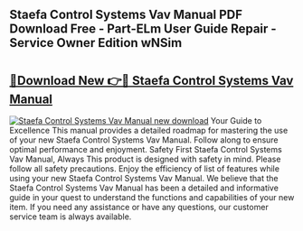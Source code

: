 ## Staefa Control Systems Vav Manual PDF Download Free - Part-ELm User Guide Repair - Service Owner Edition wNSim

# <h2><a href="http://bc65086.oget.top/?id=Staefa+Control+Systems+Vav+Manual">🔗Download New 👉🔴 Staefa Control Systems Vav Manual</a></h2>

[![Staefa Control Systems Vav Manual new download](https://i.imgur.com/5g1atiW.png)](http://bc65086.oget.top/?id=Staefa+Control+Systems+Vav+Manual)
Your Guide to Excellence This manual provides a detailed roadmap for mastering the use of your new Staefa Control Systems Vav Manual. Follow along to ensure optimal performance and enjoyment. Safety First Staefa Control Systems Vav Manual, Always This product is designed with safety in mind. Please follow all safety precautions. Enjoy the efficiency of list of features while using your new Staefa Control Systems Vav Manual. We believe that the Staefa Control Systems Vav Manual has been a detailed and informative guide in your quest to understand the functions and capabilities of your new item. If you need any assistance or have any questions, our customer service team is always available.

